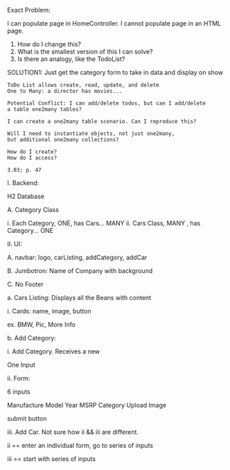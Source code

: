 Exact Problem:

I can populate page in HomeController.
I cannot populate page in an HTML page. 

1. How do I change this? 
2. What is the smallest version of this I can solve?
3. Is there an analogy, like the TodoList? 

SOLUTION1: Just get the category form to take in data and display on show



```
ToDo List allows create, read, update, and delete
One to Many: a director has movies...

Potential Conflict: I can add/delete todos, but can I add/delete
a table one2many tables? 

I can create a one2many table scenario. Can I reproduce this?

Will I need to instantiate objects, not just one2many,
but additional one2many collections? 

How do I create?
How do I access? 

3.03; p. 47

```

I. Backend:

H2 Database

A. Category Class

i. Each Category, ONE, has Cars... MANY 
ii. Cars Class, MANY , has Category... ONE 


II. UI: 

A. navbar: logo, carListing, addCategory, addCar

B. Jumbotron: Name of Company with background

C. No Footer

a. Cars Listing: Displays all the Beans with content

i. Cards: name, image, button 

ex. BMW, Pic, More Info

b. Add Category:
 
i. Add Category. Receives a new 

One Input 

ii. Form: 
 
6 inputs

Manufacture
Model
Year
MSRP 
Category
Upload Image 

submit button   

iii. Add Car. Not sure how ii && iii are different. 

ii == enter an individual form, go to series of inputs

iii == start with series of inputs 

